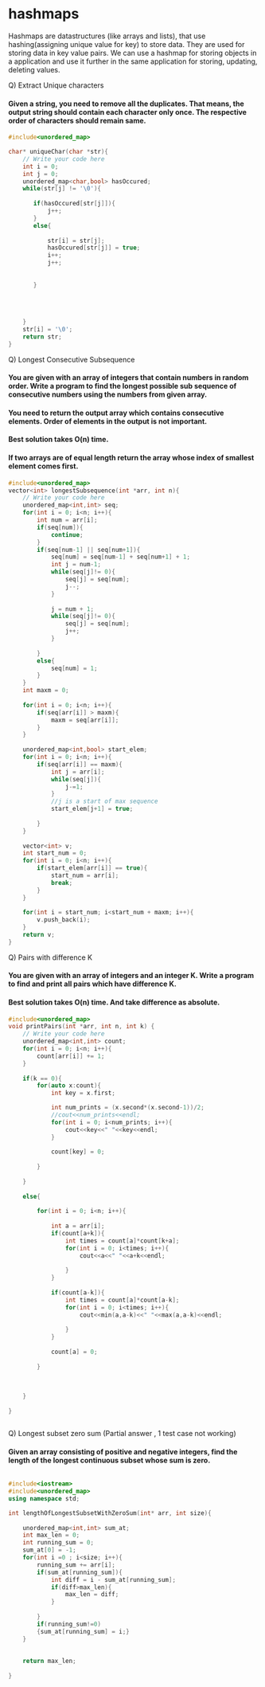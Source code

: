 <h1>hashmaps</h1>

Hashmaps are datastructures (like arrays and lists), that use hashing(assigning unique value for key) to store data.
They are used for storing data in key value pairs. We can use a hashmap for storing objects in a application and use it further in the same application for storing, updating, deleting values.

Q) Extract Unique characters

#### Given a string, you need to remove all the duplicates. That means, the output string should contain each character only once. The respective order of characters should remain same.

```c++
#include<unordered_map>

char* uniqueChar(char *str){
    // Write your code here
    int i = 0;
    int j = 0;
    unordered_map<char,bool> hasOccured;
    while(str[j] != '\0'){
        
       if(hasOccured[str[j]]){
           j++;
       } 
       else{
           
           str[i] = str[j];
           hasOccured[str[j]] = true;
           i++;
           j++;
           
           
       }
        
        
        
        
    }
    str[i] = '\0';
    return str;
}
```



Q) Longest Consecutive Subsequence

#### You are given with an array of integers that contain numbers in random order. Write a program to find the longest possible sub sequence of consecutive numbers using the numbers from given array.

#### You need to return the output array which contains consecutive elements. Order of elements in the output is not important.

#### Best solution takes O(n) time.

#### If two arrays are of equal length return the array whose index of smallest element comes first.

```c++
#include<unordered_map>
vector<int> longestSubsequence(int *arr, int n){
	// Write your code here
    unordered_map<int,int> seq;
    for(int i = 0; i<n; i++){
        int num = arr[i];
        if(seq[num]){
            continue;
        }
        if(seq[num-1] || seq[num+1]){
            seq[num] = seq[num-1] + seq[num+1] + 1;
            int j = num-1;
            while(seq[j]!= 0){
                seq[j] = seq[num];
                j--;
            }
            
            j = num + 1;
            while(seq[j]!= 0){
                seq[j] = seq[num];
                j++;
            }
            
        }
        else{
            seq[num] = 1;
        }
    }
    int maxm = 0;
    
    for(int i = 0; i<n; i++){
        if(seq[arr[i]] > maxm){
            maxm = seq[arr[i]];
        }
    }
    
    unordered_map<int,bool> start_elem;
    for(int i = 0; i<n; i++){
        if(seq[arr[i]] == maxm){
            int j = arr[i];
            while(seq[j]){
                j-=1;
            }
            //j is a start of max sequence
            start_elem[j+1] = true;
            
        }
    }
    
    vector<int> v;
    int start_num = 0;
    for(int i = 0; i<n; i++){
        if(start_elem[arr[i]] == true){
            start_num = arr[i];
            break;
        }
    }
    
    for(int i = start_num; i<start_num + maxm; i++){
        v.push_back(i);
    }
    return v;
}
```



Q) Pairs with difference K

#### You are given with an array of integers and an integer K. Write a program to find and print all pairs which have difference K.

#### Best solution takes O(n) time. And take difference as absolute.

```c++
#include<unordered_map>
void printPairs(int *arr, int n, int k) {
	// Write your code here
	unordered_map<int,int> count;
    for(int i = 0; i<n; i++){
        count[arr[i]] += 1;
    }
    
    if(k == 0){
        for(auto x:count){
            int key = x.first;

            int num_prints = (x.second*(x.second-1))/2;
            //cout<<num_prints<<endl;
            for(int i = 0; i<num_prints; i++){
                cout<<key<<" "<<key<<endl;
            }
            
            count[key] = 0;
            
        }
        
    }
    
    else{
        
        for(int i = 0; i<n; i++){
            
            int a = arr[i];
            if(count[a+k]){
                int times = count[a]*count[k+a];
                for(int i = 0; i<times; i++){
                    cout<<a<<" "<<a+k<<endl;
                    
                }
            }
            
            if(count[a-k]){
                int times = count[a]*count[a-k];
                for(int i = 0; i<times; i++){
                    cout<<min(a,a-k)<<" "<<max(a,a-k)<<endl;
                    
                }
            }
            
            count[a] = 0;
            
        }
        
        
        
    }
    
}



```

Q) Longest subset zero sum (Partial answer , 1 test case not working)

#### Given an array consisting of positive and negative integers, find the length of the longest continuous subset whose sum is zero.



```c++

#include<iostream>
#include<unordered_map>
using namespace std;

int lengthOfLongestSubsetWithZeroSum(int* arr, int size){
    
    unordered_map<int,int> sum_at;
    int max_len = 0;
    int running_sum = 0;
    sum_at[0] = -1;
    for(int i =0 ; i<size; i++){
        running_sum += arr[i];
        if(sum_at[running_sum]){
            int diff = i - sum_at[running_sum];
            if(diff>max_len){
                max_len = diff;
            }
           
        }
        if(running_sum!=0)
        {sum_at[running_sum] = i;}
    }
    
    
    return max_len;
    
}



```

